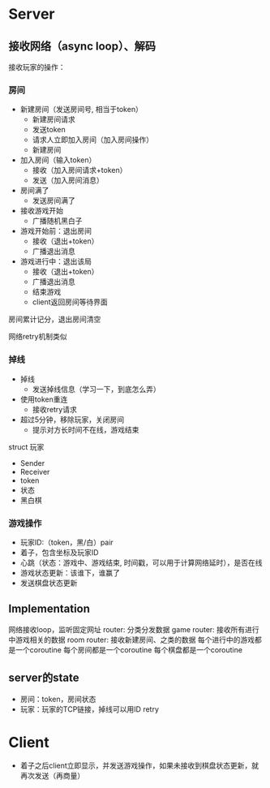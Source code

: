 # Server

## 接收网络（async loop）、解码

接收玩家的操作：

### 房间
- 新建房间（发送房间号, 相当于token）
  - 新建房间请求
  - 发送token
  - 请求人立即加入房间（加入房间操作）
  - 新建房间
- 加入房间（输入token）
  - 接收（加入房间请求+token）
  - 发送（加入房间消息）
- 房间满了
  - 发送房间满了
- 接收游戏开始
  - 广播随机黑白子
- 游戏开始前：退出房间
  - 接收（退出+token）
  - 广播退出消息
- 游戏进行中：退出该局
  - 接收（退出+token）
  - 广播退出消息
  - 结束游戏
  - client返回房间等待界面

房间累计记分，退出房间清空

网络retry机制类似

### 掉线
- 掉线
  - 发送掉线信息（学习一下，到底怎么弄） 
- 使用token重连
  - 接收retry请求
- 超过5分钟，移除玩家，关闭房间
  - 提示对方长时间不在线，游戏结束

struct 玩家
- Sender
- Receiver
- token
- 状态
- 黑白棋

### 游戏操作
- 玩家ID:（token，黑/白）pair
- 着子，包含坐标及玩家ID
- 心跳（状态：游戏中、游戏结束, 时间戳，可以用于计算网络延时），是否在线
- 游戏状态更新：该谁下，谁赢了
- 发送棋盘状态更新


## Implementation
网络接收loop，监听固定网址
router: 分类分发数据
game router: 接收所有进行中游戏相关的数据
room router: 接收新建房间、之类的数据
每个进行中的游戏都是一个coroutine
每个房间都是一个coroutine
每个棋盘都是一个coroutine


## server的state

- 房间：token，房间状态
- 玩家：玩家的TCP链接，掉线可以用ID retry

# Client

- 着子之后client立即显示，并发送游戏操作，如果未接收到棋盘状态更新，就再次发送（再商量）

## 
